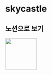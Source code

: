 # skycastle

## 노션으로 보기
<a href="https://plume-fruit-d51.notion.site/4c77dbb9325c4d779925ba3748869d74" target="_blank"><img src="https://user-images.githubusercontent.com/118142479/229289108-2eccd9f8-9eb6-483d-a277-35a41cd732fb.png" width="100" height="100"></a>
